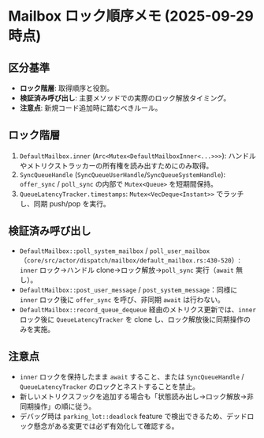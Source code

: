 # Mailbox ロック順序メモ (2025-09-29 時点)

## 区分基準
- **ロック階層**: 取得順序と役割。
- **検証済み呼び出し**: 主要メソッドでの実際のロック解放タイミング。
- **注意点**: 新規コード追加時に踏むべきルール。

## ロック階層
1. `DefaultMailbox.inner` (`Arc<Mutex<DefaultMailboxInner<...>>>`): ハンドルやメトリクストラッカーの所有権を読み出すためにのみ取得。
2. `SyncQueueHandle` (`SyncQueueUserHandle`/`SyncQueueSystemHandle`): `offer_sync` / `poll_sync` の内部で `Mutex<Queue>` を短期間保持。
3. `QueueLatencyTracker.timestamps`: `Mutex<VecDeque<Instant>>` でラッチし、同期 push/pop を実行。

## 検証済み呼び出し
- `DefaultMailbox::poll_system_mailbox` / `poll_user_mailbox`（`core/src/actor/dispatch/mailbox/default_mailbox.rs:430-520`）: `inner` ロック→ハンドル clone→ロック解放→`poll_sync` 実行（`await` 無し）。
- `DefaultMailbox::post_user_message` / `post_system_message`：同様に `inner` ロック後に `offer_sync` を呼び、非同期 `await` は行わない。
- `DefaultMailbox::record_queue_dequeue` 経由のメトリクス更新では、`inner` ロック後に `QueueLatencyTracker` を clone し、ロック解放後に同期操作のみを実施。

## 注意点
- `inner` ロックを保持したまま `await` すること、または `SyncQueueHandle` / `QueueLatencyTracker` のロックとネストすることを禁止。
- 新しいメトリクスフックを追加する場合も「状態読み出し→ロック解放→非同期操作」の順に従う。
- デバッグ時は `parking_lot::deadlock` feature で検出できるため、デッドロック懸念がある変更では必ず有効化して確認する。

